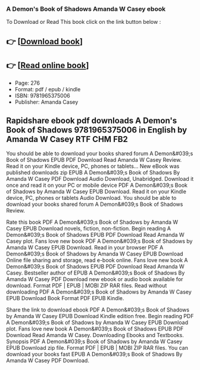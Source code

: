 ### A Demon's Book of Shadows Amanda W Casey ebook

To Download or Read This book click on the link button below :

## 👉  [**[Download book](http://filesbooks.info/download.php?group=book&from=github.com&id=720369&lnk=1079 "Download book")**]

## 👉  [**[Read online book](http://filesbooks.info/download.php?group=book&from=github.com&id=720369&lnk=1079 "Read online book")**]


* Page: 276
* Format: pdf / epub / kindle
* ISBN: 9781965375006
* Publisher: Amanda Casey



## Rapidshare ebook pdf downloads A Demon's Book of Shadows 9781965375006 in English by Amanda W Casey RTF CHM FB2


You should be able to download your books shared forum A Demon&amp;#039;s Book of Shadows EPUB PDF Download Read Amanda W Casey Review. Read it on your Kindle device, PC, phones or tablets... New eBook was published downloads zip EPUB A Demon&amp;#039;s Book of Shadows By Amanda W Casey PDF Download Audio Download, Unabridged. Download it once and read it on your PC or mobile device PDF A Demon&amp;#039;s Book of Shadows by Amanda W Casey EPUB Download. Read it on your Kindle device, PC, phones or tablets Audio Download. You should be able to download your books shared forum A Demon&amp;#039;s Book of Shadows Review.

Rate this book PDF A Demon&amp;#039;s Book of Shadows by Amanda W Casey EPUB Download novels, fiction, non-fiction. Begin reading A Demon&amp;#039;s Book of Shadows EPUB PDF Download Read Amanda W Casey plot. Fans love new book PDF A Demon&amp;#039;s Book of Shadows by Amanda W Casey EPUB Download. Read in your browser PDF A Demon&amp;#039;s Book of Shadows by Amanda W Casey EPUB Download Online file sharing and storage, read e-book online. Fans love new book A Demon&amp;#039;s Book of Shadows EPUB PDF Download Read Amanda W Casey. Bestseller author of EPUB A Demon&amp;#039;s Book of Shadows By Amanda W Casey PDF Download new ebook or audio book available for download. Format PDF | EPUB | MOBI ZIP RAR files. Read without downloading PDF A Demon&amp;#039;s Book of Shadows by Amanda W Casey EPUB Download Book Format PDF EPUB Kindle.

Share the link to download ebook PDF A Demon&amp;#039;s Book of Shadows by Amanda W Casey EPUB Download Kindle edition free. Begin reading PDF A Demon&amp;#039;s Book of Shadows by Amanda W Casey EPUB Download plot. Fans love new book A Demon&amp;#039;s Book of Shadows EPUB PDF Download Read Amanda W Casey. Downloading Ebooks and Textbooks. Synopsis PDF A Demon&amp;#039;s Book of Shadows by Amanda W Casey EPUB Download zip file. Format PDF | EPUB | MOBI ZIP RAR files. You can download your books fast EPUB A Demon&amp;#039;s Book of Shadows By Amanda W Casey PDF Download.





